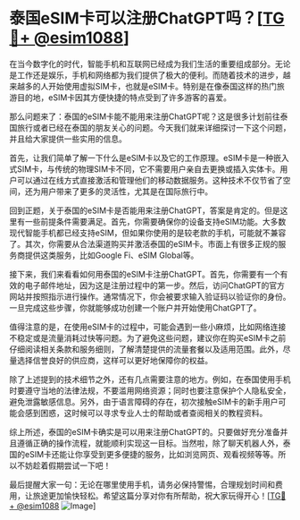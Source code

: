 # 泰国eSIM卡可以注册ChatGPT吗？[[TG💪+ @esim1088](https://t.me/s/esim1088)]

在当今数字化的时代，智能手机和互联网已经成为我们生活的重要组成部分。无论是工作还是娱乐，手机和网络都为我们提供了极大的便利。而随着技术的进步，越来越多的人开始使用虚拟SIM卡，也就是eSIM卡。特别是在像泰国这样的热门旅游目的地，eSIM卡因其方便快捷的特点受到了许多游客的喜爱。

那么问题来了：泰国的eSIM卡能不能用来注册ChatGPT呢？这是很多计划前往泰国旅行或者已经在泰国的朋友关心的问题。今天我们就来详细探讨一下这个问题，并且给大家提供一些实用的信息。

首先，让我们简单了解一下什么是eSIM卡以及它的工作原理。eSIM卡是一种嵌入式SIM卡，与传统的物理SIM卡不同，它不需要用户亲自去更换或插入实体卡。用户可以通过在线方式直接激活和管理他们的移动数据服务。这种技术不仅节省了空间，还为用户带来了更多的灵活性，尤其是在国际旅行中。

回到正题，关于泰国的eSIM卡是否能用来注册ChatGPT，答案是肯定的。但是这里有一些前提条件需要满足。首先，你需要确保你的设备支持eSIM功能。大多数现代智能手机都已经支持eSIM，但如果你使用的是较老款的手机，可能就不兼容了。其次，你需要从合法渠道购买并激活泰国的eSIM卡。市面上有很多正规的服务商提供这类服务，比如Google Fi、eSIM Global等。

接下来，我们来看看如何用泰国的eSIM卡注册ChatGPT。首先，你需要有一个有效的电子邮件地址，因为这是注册过程中的第一步。然后，访问ChatGPT的官方网站并按照指示进行操作。通常情况下，你会被要求输入验证码以验证你的身份。一旦完成这些步骤，你就能够成功创建一个账户并开始使用ChatGPT了。

值得注意的是，在使用eSIM卡的过程中，可能会遇到一些小麻烦，比如网络连接不稳定或是流量消耗过快等问题。为了避免这些问题，建议你在购买eSIM卡之前仔细阅读相关条款和服务细则，了解清楚提供的流量套餐以及适用范围。此外，尽量选择信誉良好的供应商，这样可以更好地保障你的权益。

除了上述提到的技术细节之外，还有几点需要注意的地方。例如，在泰国使用手机时要遵守当地的法律法规，不要滥用网络资源；同时也要注意保护个人隐私安全，避免泄露敏感信息。另外，由于语言障碍的存在，初次接触eSIM卡的新手用户可能会感到困惑，这时候可以寻求专业人士的帮助或者查阅相关的教程资料。

综上所述，泰国的eSIM卡确实是可以用来注册ChatGPT的。只要做好充分准备并且遵循正确的操作流程，就能顺利实现这一目标。当然啦，除了聊天机器人外，泰国的eSIM卡还能让你享受到更多便捷的服务，比如浏览网页、观看视频等等。所以不妨趁着假期尝试一下吧！

最后提醒大家一句：无论在哪里使用手机，请务必保持警惕，合理规划时间和费用，让旅途更加愉快轻松。希望这篇分享对你有所帮助，祝大家玩得开心！[[TG💪+ @esim1088](https://t.me/s/esim1088) ![Image](https://i.postimg.cc/4NQfJmqS/Snipaste-2025-05-13-00-14-12.png)]